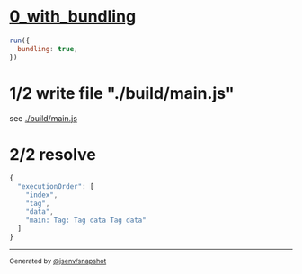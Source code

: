# [0_with_bundling](../../import_circular_build.test.mjs#L20)

```js
run({
  bundling: true,
})
```

# 1/2 write file "./build/main.js"

see [./build/main.js](./build/main.js)

# 2/2 resolve

```js
{
  "executionOrder": [
    "index",
    "tag",
    "data",
    "main: Tag: Tag data Tag data"
  ]
}
```
---

<sub>
  Generated by <a href="https://github.com/jsenv/core/tree/main/packages/independent/snapshot">@jsenv/snapshot</a>
</sub>